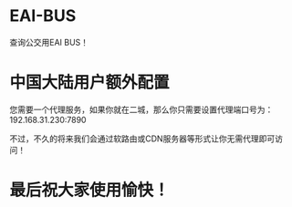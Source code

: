 # EAI-BUS
查询公交用EAI BUS！
# 中国大陆用户额外配置
您需要一个代理服务，如果你就在二城，那么你只需要设置代理端口号为：192.168.31.230:7890

不过，不久的将来我们会通过软路由或CDN服务器等形式让你无需代理即可访问！
# 最后祝大家使用愉快！
